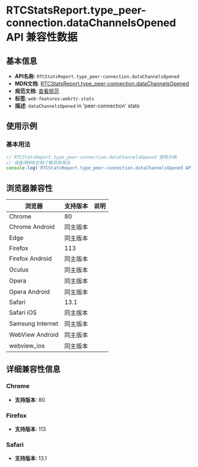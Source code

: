 # RTCStatsReport.type_peer-connection.dataChannelsOpened API 兼容性数据

## 基本信息

- **API名称**: `RTCStatsReport.type_peer-connection.dataChannelsOpened`
- **MDN文档**: [RTCStatsReport.type_peer-connection.dataChannelsOpened](https://developer.mozilla.org/docs/Web/API/RTCPeerConnectionStats/dataChannelsOpened)
- **规范文档**: [查看规范](https://w3c.github.io/webrtc-stats/#dom-rtcpeerconnectionstats-datachannelsopened)
- **标签**: `web-features:webrtc-stats`
- **描述**: `dataChannelsOpened` in 'peer-connection' stats

## 使用示例

### 基本用法

```javascript
// RTCStatsReport.type_peer-connection.dataChannelsOpened 使用示例
// 请查阅MDN文档了解具体用法
console.log('RTCStatsReport.type_peer-connection.dataChannelsOpened API');
```

## 浏览器兼容性

| 浏览器 | 支持版本 | 说明 |
|--------|----------|------|
| Chrome | 80 |  |
| Chrome Android | 同主版本 |  |
| Edge | 同主版本 |  |
| Firefox | 113 |  |
| Firefox Android | 同主版本 |  |
| Oculus | 同主版本 |  |
| Opera | 同主版本 |  |
| Opera Android | 同主版本 |  |
| Safari | 13.1 |  |
| Safari iOS | 同主版本 |  |
| Samsung Internet | 同主版本 |  |
| WebView Android | 同主版本 |  |
| webview_ios | 同主版本 |  |

## 详细兼容性信息

### Chrome

- **支持版本**: 80

### Firefox

- **支持版本**: 113

### Safari

- **支持版本**: 13.1

